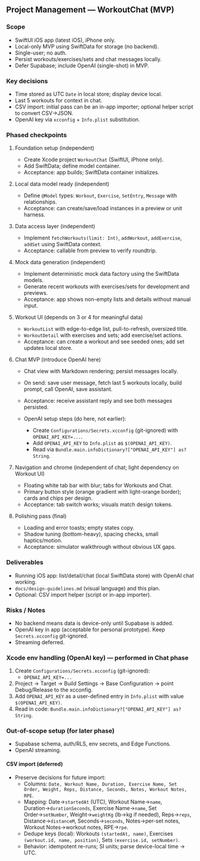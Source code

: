 ## Project Management — WorkoutChat (MVP)

### Scope

- SwiftUI iOS app (latest iOS), iPhone only.
- Local-only MVP using SwiftData for storage (no backend).
- Single-user; no auth.
- Persist workouts/exercises/sets and chat messages locally.
- Defer Supabase; include OpenAI (single-shot) in MVP.

### Key decisions

- Time stored as UTC `Date` in local store; display device local.
- Last 5 workouts for context in chat.
- CSV import: initial pass can be an in-app importer; optional helper script to convert CSV→JSON.
- OpenAI key via `xcconfig` + `Info.plist` substitution.

### Phased checkpoints

1. Foundation setup (independent)

   - Create Xcode project `WorkoutChat` (SwiftUI, iPhone only).
   - Add SwiftData; define model container.
   - Acceptance: app builds; SwiftData container initializes.

2. Local data model ready (independent)

   - Define `@Model` types: `Workout`, `Exercise`, `SetEntry`, `Message` with relationships.
   - Acceptance: can create/save/load instances in a preview or unit harness.

3. Data access layer (independent)

   - Implement `fetchWorkouts(limit: Int)`, `addWorkout`, `addExercise`, `addSet` using SwiftData context.
   - Acceptance: callable from preview to verify roundtrip.

4. Mock data generation (independent)

   - Implement deterministic mock data factory using the SwiftData models.
   - Generate recent workouts with exercises/sets for development and previews.
   - Acceptance: app shows non-empty lists and details without manual input.

5. Workout UI (depends on 3 or 4 for meaningful data)

   - `WorkoutList` with edge-to-edge list, pull-to-refresh, oversized title.
   - `WorkoutDetail` with exercises and sets; add exercise/set actions.
   - Acceptance: can create a workout and see seeded ones; add set updates local store.

6. Chat MVP (introduce OpenAI here)

   - Chat view with Markdown rendering; persist messages locally.
   - On send: save user message, fetch last 5 workouts locally, build prompt, call OpenAI, save assistant.
   - Acceptance: receive assistant reply and see both messages persisted.

   - OpenAI setup steps (do here, not earlier):
     - Create `Configurations/Secrets.xcconfig` (git-ignored) with `OPENAI_API_KEY=...`.
     - Add `OPENAI_API_KEY` to `Info.plist` as `$(OPENAI_API_KEY)`.
     - Read via `Bundle.main.infoDictionary?["OPENAI_API_KEY"] as? String`.

7. Navigation and chrome (independent of chat; light dependency on Workout UI)

   - Floating white tab bar with blur; tabs for Workouts and Chat.
   - Primary button style (orange gradient with light-orange border); cards and chips per design.
   - Acceptance: tab switch works; visuals match design tokens.

8. Polishing pass (final)

   - Loading and error toasts; empty states copy.
   - Shadow tuning (bottom-heavy), spacing checks, small haptics/motion.
   - Acceptance: simulator walkthrough without obvious UX gaps.

### Deliverables

- Running iOS app: list/detail/chat (local SwiftData store) with OpenAI chat working.
- `docs/design-guidelines.md` (visual language) and this plan.
- Optional: CSV import helper (script or in-app importer).

### Risks / Notes

- No backend means data is device-only until Supabase is added.
- OpenAI key in app (acceptable for personal prototype). Keep `Secrets.xcconfig` git-ignored.
- Streaming deferred.

### Xcode env handling (OpenAI key) — performed in Chat phase

1. Create `Configurations/Secrets.xcconfig` (git-ignored):
   - `OPENAI_API_KEY=...`
2. Project → Target → Build Settings → Base Configuration → point Debug/Release to the xcconfig.
3. Add `OPENAI_API_KEY` as a user-defined entry in `Info.plist` with value `$(OPENAI_API_KEY)`.
4. Read in code: `Bundle.main.infoDictionary?["OPENAI_API_KEY"] as? String`.

### Out-of-scope setup (for later phase)

- Supabase schema, auth/RLS, env secrets, and Edge Functions.
- OpenAI streaming.

#### CSV import (deferred)

- Preserve decisions for future import:
  - Columns: `Date, Workout Name, Duration, Exercise Name, Set Order, Weight, Reps, Distance, Seconds, Notes, Workout Notes, RPE`.
  - Mapping: Date→`startedAt` (UTC), Workout Name→`name`, Duration→`durationSeconds`, Exercise Name→`name`, Set Order→`setNumber`, Weight→`weightKg` (lb→kg if needed), Reps→`reps`, Distance→`distanceM`, Seconds→`seconds`, Notes→per-set notes, Workout Notes→workout notes, RPE→`rpe`.
  - Dedupe keys (local): Workouts `(startedAt, name)`, Exercises `(workout.id, name, position)`, Sets `(exercise.id, setNumber)`.
  - Behavior: idempotent re-runs; SI units; parse device-local time → UTC.
